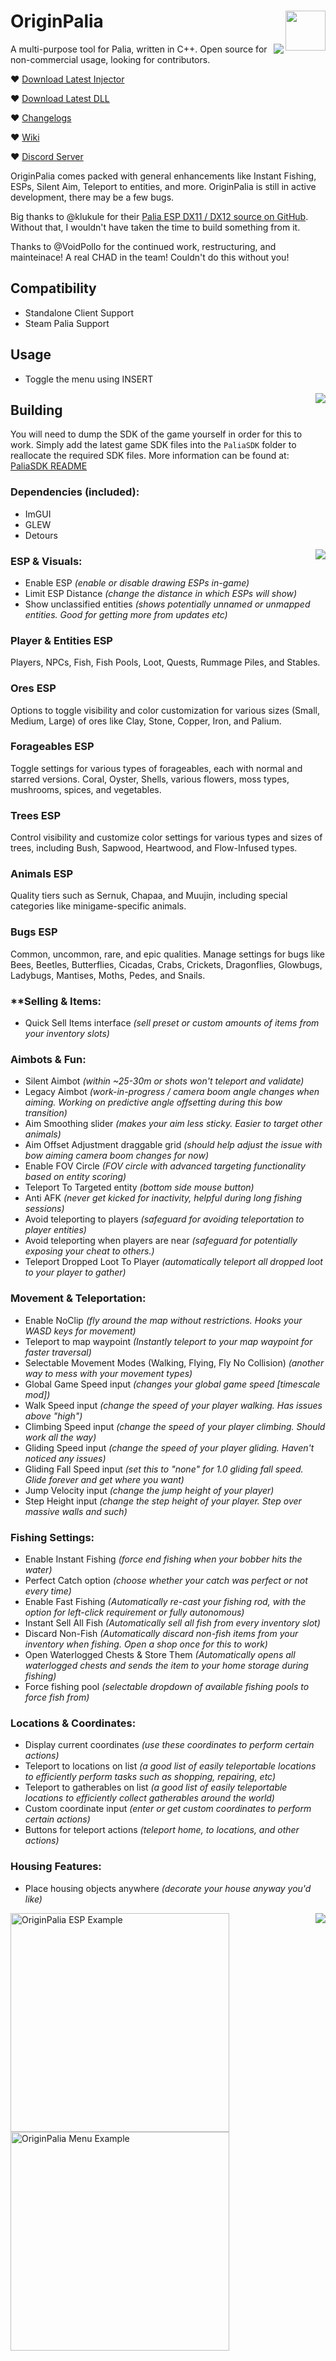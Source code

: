 # OriginPalia <a href="https://www.unknowncheats.me/forum/palia/636934-originpalia-feature-packed-multitool-imagine.html"><img align="right" src="https://i.gyazo.com/7e7b0b3f8bd20565233fe2f3fb08d250.png" width="64" height="auto"></a>
<img align="right" src="https://i.gyazo.com/5254871e345d926e03be4757590b6eac.png" width="auto" height="auto">

A multi-purpose tool for Palia, written in C++. Open source for non-commercial usage, looking for contributors.

♥ [Download Latest Injector](https://github.com/Wimberton/OriginPalia/releases/tag/Injector)

♥ [Download Latest DLL](https://github.com/Wimberton/OriginPalia/releases/tag/release)

♥ [Changelogs](https://github.com/Wimberton/OriginPalia/wiki/DLL%E2%80%90Changelogs)

♥ [Wiki](https://github.com/Wimberton/OriginPalia/wiki)

♥ [Discord Server](https://discord.gg/originsoftware)

OriginPalia comes packed with general enhancements like Instant Fishing, ESPs, Silent Aim, Teleport to entities, and more. OriginPalia is still in active development, there may be a few bugs.

Big thanks to @klukule for their [Palia ESP DX11 / DX12 source on GitHub](https://github.com/klukule/PaliaHook). Without that, I wouldn't have taken the time to build something from it.

Thanks to @VoidPollo for the continued work, restructuring, and mainteinace! A real CHAD in the team! Couldn't do this without you!

## Compatibility
- Standalone Client Support
- Steam Palia Support

## Usage
- Toggle the menu using INSERT

<img align="right" src="https://i.gyazo.com/c12d0c130c168678cfe9ab9dbc946c2a.png" width="auto" height="auto">

## Building
You will need to dump the SDK of the game yourself in order for this to work. Simply add the latest game SDK files into the `PaliaSDK` folder to reallocate the required SDK files.
More information can be found at: [PaliaSDK README](https://github.com/Wimberton/OriginPalia/tree/main/PaliaSDK)
### Dependencies (included):
- ImGUI
- GLEW
- Detours

<img align="right" src="https://i.gyazo.com/a31227e25a080e65054a4737a4baa6e1.png" width="auto" height="auto">

### ESP & Visuals:
- Enable ESP *(enable or disable drawing ESPs in-game)*
- Limit ESP Distance *(change the distance in which ESPs will show)*
- Show unclassified entities *(shows potentially unnamed or unmapped entities. Good for getting more from updates etc)*

### Player & Entities ESP
Players, NPCs, Fish, Fish Pools, Loot, Quests, Rummage Piles, and Stables.
### Ores ESP
Options to toggle visibility and color customization for various sizes (Small, Medium, Large) of ores like Clay, Stone, Copper, Iron, and Palium.
### Forageables ESP
Toggle settings for various types of forageables, each with normal and starred versions. Coral, Oyster, Shells, various flowers, moss types, mushrooms, spices, and vegetables.
### Trees ESP
Control visibility and customize color settings for various types and sizes of trees, including Bush, Sapwood, Heartwood, and Flow-Infused types.
### Animals ESP
Quality tiers such as Sernuk, Chapaa, and Muujin, including special categories like minigame-specific animals.
### Bugs ESP
Common, uncommon, rare, and epic qualities. Manage settings for bugs like Bees, Beetles, Butterflies, Cicadas, Crabs, Crickets, Dragonflies, Glowbugs, Ladybugs, Mantises, Moths, Pedes, and Snails.

### **Selling & Items:
- Quick Sell Items interface *(sell preset or custom amounts of items from your inventory slots)*

### Aimbots & Fun:
- Silent Aimbot *(within ~25-30m or shots won't teleport and validate)*
- Legacy Aimbot *(work-in-progress / camera boom angle changes when aiming. Working on predictive angle offsetting during this bow transition)*
- Aim Smoothing slider *(makes your aim less sticky. Easier to target other animals)*
- Aim Offset Adjustment draggable grid *(should help adjust the issue with bow aiming camera boom changes for now)*
- Enable FOV Circle *(FOV circle with advanced targeting functionality based on entity scoring)*
- Teleport To Targeted entity *(bottom side mouse button)*
- Anti AFK *(never get kicked for inactivity, helpful during long fishing sessions)*
- Avoid teleporting to players *(safeguard for avoiding teleportation to player entities)*
- Avoid teleporting when players are near *(safeguard for potentially exposing your cheat to others.)*
- Teleport Dropped Loot To Player *(automatically teleport all dropped loot to your player to gather)*

### Movement & Teleportation:
- Enable NoClip *(fly around the map without restrictions. Hooks your WASD keys for movement)*
- Teleport to map waypoint *(Instantly teleport to your map waypoint for faster traversal)*
- Selectable Movement Modes (Walking, Flying, Fly No Collision) *(another way to mess with your movement types)*
- Global Game Speed input *(changes your global game speed [timescale mod])*
- Walk Speed input *(change the speed of your player walking. Has issues above "high")*
- Climbing Speed input *(change the speed of your player climbing. Should work all the way)*
- Gliding Speed input *(change the speed of your player gliding. Haven't noticed any issues)*
- Gliding Fall Speed input *(set this to "none" for 1.0 gliding fall speed. Glide forever and get where you want)*
- Jump Velocity input *(change the jump height of your player)*
- Step Height input *(change the step height of your player. Step over massive walls and such)*

### Fishing Settings:
- Enable Instant Fishing *(force end fishing when your bobber hits the water)*
- Perfect Catch option *(choose whether your catch was perfect or not every time)*
- Enable Fast Fishing *(Automatically re-cast your fishing rod, with the option for left-click requirement or fully autonomous)*
- Instant Sell All Fish *(Automatically sell all fish from every inventory slot)*
- Discard Non-Fish *(Automatically discard non-fish items from your inventory when fishing. Open a shop once for this to work)*
- Open Waterlogged Chests & Store Them *(Automatically opens all waterlogged chests and sends the item to your home storage during fishing)*
- Force fishing pool *(selectable dropdown of available fishing pools to force fish from)*

### Locations & Coordinates:
- Display current coordinates *(use these coordinates to perform certain actions)*
- Teleport to locations on list *(a good list of easily teleportable locations to efficiently perform tasks such as shopping, repairing, etc)*
- Teleport to gatherables on list *(a good list of easily teleportable locations to efficiently collect gatherables around the world)*
- Custom coordinate input *(enter or get custom coordinates to perform certain actions)*
- Buttons for teleport actions *(teleport home, to locations, and other actions)*

### Housing Features:
- Place housing objects anywhere *(decorate your house anyway you'd like)*

<img align="right" src="https://i.gyazo.com/5054c7286fd254ebd39a52f196b05a20.png" width="auto" height="auto">

<p align="left">
  <img src="https://i.gyazo.com/c8ae73a455e9047cf11b14996c345249.jpg" width="350" title="OriginPalia ESP Example">
  <img src="https://i.gyazo.com/6ee8348d80d3d3260de686bef860e4f7.gif" width="350" alt="OriginPalia Menu Example">
</p>
